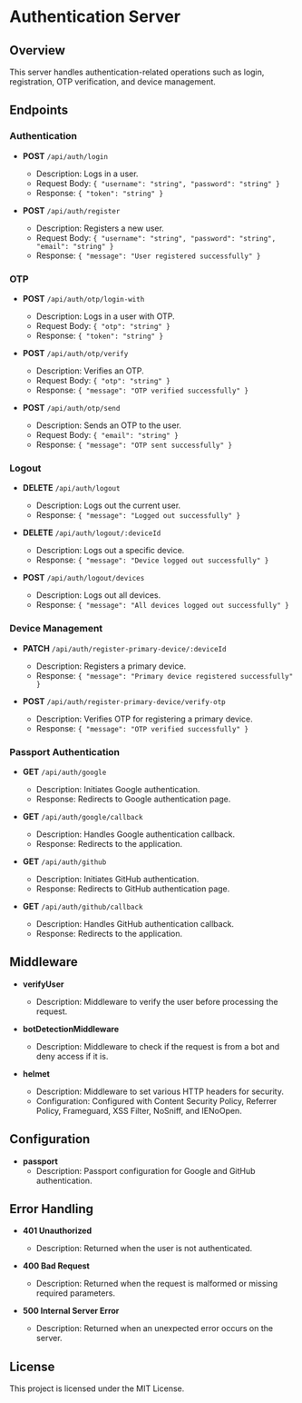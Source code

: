 # Authentication Server

## Overview

This server handles authentication-related operations such as login, registration, OTP verification, and device management.

## Endpoints

### Authentication

- **POST** `/api/auth/login`
  - Description: Logs in a user.
  - Request Body: `{ "username": "string", "password": "string" }`
  - Response: `{ "token": "string" }`

- **POST** `/api/auth/register`
  - Description: Registers a new user.
  - Request Body: `{ "username": "string", "password": "string", "email": "string" }`
  - Response: `{ "message": "User registered successfully" }`

### OTP

- **POST** `/api/auth/otp/login-with`
  - Description: Logs in a user with OTP.
  - Request Body: `{ "otp": "string" }`
  - Response: `{ "token": "string" }`

- **POST** `/api/auth/otp/verify`
  - Description: Verifies an OTP.
  - Request Body: `{ "otp": "string" }`
  - Response: `{ "message": "OTP verified successfully" }`

- **POST** `/api/auth/otp/send`
  - Description: Sends an OTP to the user.
  - Request Body: `{ "email": "string" }`
  - Response: `{ "message": "OTP sent successfully" }`

### Logout

- **DELETE** `/api/auth/logout`
  - Description: Logs out the current user.
  - Response: `{ "message": "Logged out successfully" }`

- **DELETE** `/api/auth/logout/:deviceId`
  - Description: Logs out a specific device.
  - Response: `{ "message": "Device logged out successfully" }`

- **POST** `/api/auth/logout/devices`
  - Description: Logs out all devices.
  - Response: `{ "message": "All devices logged out successfully" }`

### Device Management

- **PATCH** `/api/auth/register-primary-device/:deviceId`
  - Description: Registers a primary device.
  - Response: `{ "message": "Primary device registered successfully" }`

- **POST** `/api/auth/register-primary-device/verify-otp`
  - Description: Verifies OTP for registering a primary device.
  - Response: `{ "message": "OTP verified successfully" }`

### Passport Authentication

- **GET** `/api/auth/google`
  - Description: Initiates Google authentication.
  - Response: Redirects to Google authentication page.

- **GET** `/api/auth/google/callback`
  - Description: Handles Google authentication callback.
  - Response: Redirects to the application.

- **GET** `/api/auth/github`
  - Description: Initiates GitHub authentication.
  - Response: Redirects to GitHub authentication page.

- **GET** `/api/auth/github/callback`
  - Description: Handles GitHub authentication callback.
  - Response: Redirects to the application.

## Middleware

- **verifyUser**
  - Description: Middleware to verify the user before processing the request.

- **botDetectionMiddleware**
  - Description: Middleware to check if the request is from a bot and deny access if it is.

- **helmet**
  - Description: Middleware to set various HTTP headers for security.
  - Configuration: Configured with Content Security Policy, Referrer Policy, Frameguard, XSS Filter, NoSniff, and IENoOpen.

## Configuration

- **passport**
  - Description: Passport configuration for Google and GitHub authentication.

## Error Handling

- **401 Unauthorized**
  - Description: Returned when the user is not authenticated.

- **400 Bad Request**
  - Description: Returned when the request is malformed or missing required parameters.

- **500 Internal Server Error**
  - Description: Returned when an unexpected error occurs on the server.

## License

This project is licensed under the MIT License.
